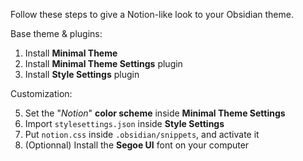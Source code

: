 Follow these steps to give a Notion-like look to your Obsidian theme.

Base theme & plugins:

1) Install **Minimal Theme**
2) Install **Minimal Theme Settings** plugin
3) Install **Style Settings** plugin

Customization:

5) Set the "_Notion_" **color scheme** inside **Minimal Theme Settings**
6) Import `stylesettings.json` inside **Style Settings**
7) Put `notion.css` inside `.obsidian/snippets`, and activate it
8) (Optionnal) Install the **Segoe UI** font on your computer

